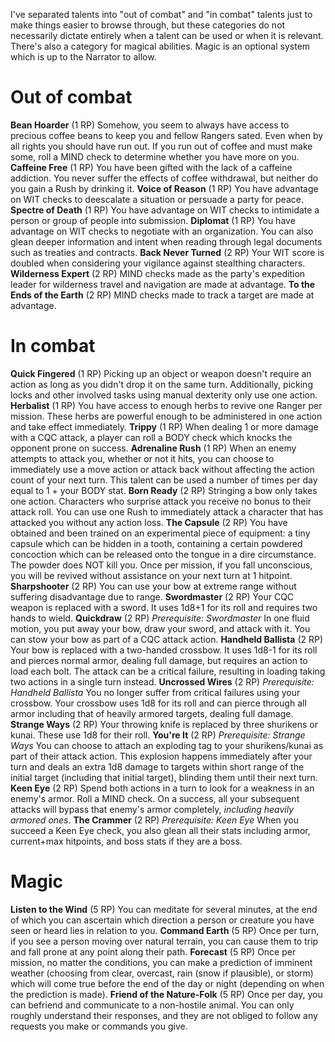 I've separated talents into "out of combat" and "in combat" talents just to make things easier to browse through, but these categories do not necessarily dictate entirely when a talent can be used or when it is relevant.
There's also a category for magical abilities. Magic is an optional system which is up to the Narrator to allow.
# Out of combat
**Bean Hoarder** (1 RP)
Somehow, you seem to always have access to precious coffee beans to keep you and fellow Rangers sated. Even when by all rights you should have run out. If you run out of coffee and must make some, roll a MIND check to determine whether you have more on you.
**Caffeine Free** (1 RP)
You have been gifted with the lack of a caffeine addiction. You never suffer the effects of coffee withdrawal, but neither do you gain a Rush by drinking it.
**Voice of Reason** (1 RP)
You have advantage on WIT checks to deescalate a situation or persuade a party for peace.
**Spectre of Death** (1 RP)
You have advantage on WIT checks to intimidate a person or group of people into submission.
**Diplomat** (1 RP)
You have advantage on WIT checks to negotiate with an organization. You can also glean deeper information and intent when reading through legal documents such as treaties and contracts.
**Back Never Turned** (2 RP)
Your WIT score is doubled when considering your vigilance against stealthing characters.
**Wilderness Expert** (2 RP)
MIND checks made as the party's expedition leader for wilderness travel and navigation are made at advantage.
**To the Ends of the Earth** (2 RP)
MIND checks made to track a target are made at advantage.
# In combat
**Quick Fingered** (1 RP)
Picking up an object or weapon doesn't require an action as long as you didn't drop it on the same turn. Additionally, picking locks and other involved tasks using manual dexterity only use one action.
**Herbalist** (1 RP)
You have access to enough herbs to revive one Ranger per mission. These herbs are powerful enough to be administered in one action and take effect immediately.
**Trippy** (1 RP)
When dealing 1 or more damage with a CQC attack, a player can roll a BODY check which knocks the opponent prone on success.
**Adrenaline Rush** (1 RP)
When an enemy attempts to attack you, whether or not it hits, you can choose to immediately use a move action or attack back without affecting the action count of your next turn. This talent can be used a number of times per day equal to 1 + your BODY stat.
**Born Ready** (2 RP)
Stringing a bow only takes one action. Characters who surprise attack you receive no bonus to their attack roll. You can use one Rush to immediately attack a character that has attacked you without any action loss.
**The Capsule** (2 RP)
You have obtained and been trained on an experimental piece of equipment: a tiny capsule which can be hidden in a tooth, containing a certain powdered concoction which can be released onto the tongue in a dire circumstance. The powder does NOT kill you. Once per mission, if you fall unconscious, you will be revived without assistance on your next turn at 1 hitpoint.
**Sharpshooter** (2 RP)
You can use your bow at extreme range without suffering disadvantage due to range.
**Swordmaster** (2 RP)
Your CQC weapon is replaced with a sword. It uses 1d8+1 for its roll and requires two hands to wield.
**Quickdraw** (2 RP)
*Prerequisite: Swordmaster*
In one fluid motion, you put away your bow, draw your sword, and attack with it. You can stow your bow as part of a CQC attack action.
**Handheld Ballista** (2 RP)
Your bow is replaced with a two-handed crossbow. It uses 1d8-1 for its roll and pierces normal armor, dealing full damage, but requires an action to load each bolt. The attack can be a critical failure, resulting in loading taking two actions in a single turn instead.
**Uncrossed Wires** (2 RP)
*Prerequisite: Handheld Ballista*
You no longer suffer from critical failures using your crossbow. Your crossbow uses 1d8 for its roll and can pierce through all armor including that of heavily armored targets, dealing full damage.
**Strange Ways** (2 RP)
Your throwing knife is replaced by three shurikens or kunai. These use 1d8 for their roll.
**You're It** (2 RP)
*Prerequisite: Strange Ways*
You can choose to attach an exploding tag to your shurikens/kunai as part of their attack action. This explosion happens immediately after your turn and deals an extra 1d8 damage to targets within short range of the initial target (including that initial target), blinding them until their next turn.
**Keen Eye** (2 RP)
Spend both actions in a turn to look for a weakness in an enemy's armor. Roll a MIND check. On a success, all your subsequent attacks will bypass that enemy's armor completely, *including heavily armored ones*.
**The Crammer** (2 RP)
*Prerequisite: Keen Eye*
When you succeed a Keen Eye check, you also glean all their stats including armor, current+max hitpoints, and boss stats if they are a boss.
# Magic
**Listen to the Wind** (5 RP)
You can meditate for several minutes, at the end of which you can ascertain which direction a person or creature you have seen or heard lies in relation to you.
**Command Earth** (5 RP)
Once per turn, if you see a person moving over natural terrain, you can cause them to trip and fall prone at any point along their path.
**Forecast** (5 RP)
Once per mission, no matter the conditions, you can make a prediction of imminent weather (choosing from clear, overcast, rain (snow if plausible), or storm) which will come true before the end of the day or night (depending on when the prediction is made).
**Friend of the Nature-Folk** (5 RP)
Once per day, you can befriend and communicate to a non-hostile animal. You can only roughly understand their responses, and they are not obliged to follow any requests you make or commands you give.